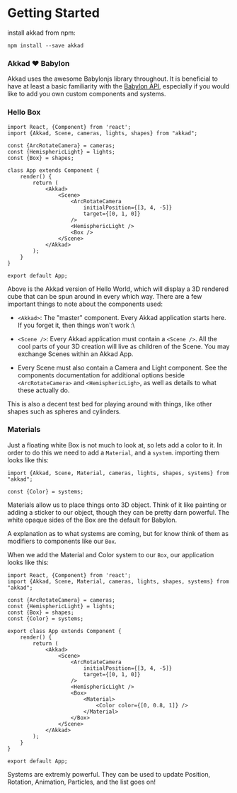 Getting Started
===============

install akkad from npm:

```
npm install --save akkad
```

### Akkad :heart: Babylon

Akkad uses the awesome Babylonjs library throughout. It is beneficial to have at least a basic familiarity with the [Babylon API](http://doc.babylonjs.com/), especially if you would like to add you own custom components and systems.

### Hello Box

```
import React, {Component} from 'react';
import {Akkad, Scene, cameras, lights, shapes} from "akkad";

const {ArcRotateCamera} = cameras;
const {HemisphericLight} = lights;
const {Box} = shapes;

class App extends Component {
    render() {
        return (
            <Akkad>
                <Scene>
                    <ArcRotateCamera
                        initialPosition={[3, 4, -5]}
                        target={[0, 1, 0]}
                    />
                    <HemisphericLight />
                    <Box />
                </Scene>
            </Akkad>
        );
    }
}

export default App;
```

Above is the Akkad version of Hello World, which will display a 3D rendered cube that can be spun around in every which way. There are a few important things to note about the components used: 

- `<Akkad>`: The "master" component. Every Akkad application starts here. If you forget it, then things won't work :\

- `<Scene />`: Every Akkad application must contain a `<Scene />`. All the cool parts of your 3D creation will live as children of the Scene. You may exchange Scenes within an Akkad App. 

- Every Scene must also contain a Camera and Light component. See the components documentation for additional options beside `<ArcRotateCamera>` and `<HemisphericLigh>`, as well as details to what these actually do.

This is also a decent test bed for playing around with things, like other shapes such as spheres and cylinders.  

### Materials

Just a floating white Box is not much to look at, so lets add a color to it. In order to do this we need to add a `Material`, and a `system`. importing them looks like this:

```
import {Akkad, Scene, Material, cameras, lights, shapes, systems} from "akkad";

const {Color} = systems;
```

Materials allow us to place things onto 3D object. Think of it like painting or adding a sticker to our object, though they can be pretty darn powerful. The white opaque sides of the Box are the default for Babylon.

A explanation as to what systems are coming, but for know think of them as modifiers to components like our `Box`.

When we add the Material and Color system to our `Box`, our application looks like this:

```
import React, {Component} from 'react';
import {Akkad, Scene, Material, cameras, lights, shapes, systems} from "akkad";

const {ArcRotateCamera} = cameras;
const {HemisphericLight} = lights;
const {Box} = shapes;
const {Color} = systems;

export class App extends Component {
    render() {
        return (
            <Akkad>
                <Scene>
                    <ArcRotateCamera
                        initialPosition={[3, 4, -5]}
                        target={[0, 1, 0]}
                    />
                    <HemisphericLight />
                    <Box>
                        <Material>
                            <Color color={[0, 0.8, 1]} />
                        </Material>
                    </Box>
                </Scene>
            </Akkad>
        );
    }
}

export default App;
```

Systems are extremly powerful. They can be used to update Position, Rotation, Animation, Particles, and the list goes on!
